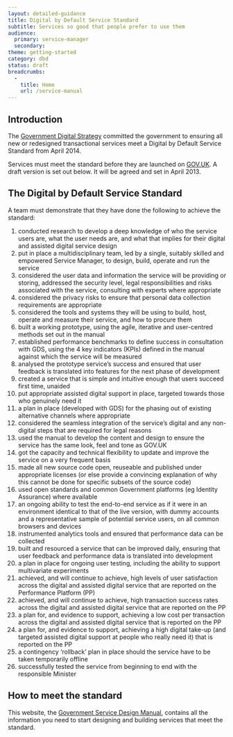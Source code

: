 ```yaml
---
layout: detailed-guidance
title: Digital by Default Service Standard
subtitle: Services so good that people prefer to use them
audience:
  primary: service-manager
  secondary: 
theme: getting-started
category: dbd
status: draft
breadcrumbs:
  -
    title: Home
    url: /service-manual
---
```


## Introduction

The [Government Digital Strategy](http://publications.cabinetoffice.gov.uk/digital/strategy/) committed the government to ensuring all new or redesigned transactional services meet a Digital by Default Service Standard from April 2014. 

Services must meet the standard before they are launched on [GOV.UK](https://www.gov.uk). A draft version is set out below. It will be agreed and set in April 2013.

## The Digital by Default Service Standard

A team must demonstrate that they have done the following to achieve the standard:

1. conducted research to develop a deep knowledge of who the service users are, what the user needs are, and what that implies for their digital and assisted digital service design
2. put in place a multidisciplinary team, led by a single, suitably skilled and empowered Service Manager, to design, build, operate and run the service
3. considered the user data and information the service will be providing or storing, addressed the security level, legal responsibilities and risks associated with the service, consulting with experts where appropriate
4. considered the privacy risks to ensure that personal data collection requirements are appropriate 
5. considered the tools and systems they will be using to build, host, operate and measure their service, and how to procure them
6. built a working prototype, using the agile, iterative and user-centred methods set out in the manual
7. established performance benchmarks to define success in consultation with GDS, using the 4 key indicators (KPIs) defined in the manual against which the service will be measured
8. analysed the prototype service’s success and ensured that user feedback is translated into features for the next phase of development
9. created a service that is simple and intuitive enough that users succeed first time, unaided 
10. put appropriate assisted digital support in place, targeted towards those who genuinely need it
11. a plan in place (developed with GDS) for the phasing out of existing alternative channels where appropriate
12. considered the seamless integration of the service’s digital and any non-digital steps that are required for legal reasons
13. used the manual to develop the content and design to ensure the service has the same look, feel and tone as GOV.UK
14. got the capacity and technical flexibility to update and improve the service on a very frequent basis
15. made all new source code open, reuseable and published under appropriate licenses (or else provide a convincing explanation of why this cannot be done for specific subsets of the source code)
16. used open standards and common Government platforms (eg Identity Assurance) where available
17. an ongoing ability to test the end-to-end service as if it were in an environment identical to that of the live version, with dummy accounts and a representative sample of potential service users, on all common browsers and devices
18. instrumented analytics tools and ensured that performance data can be collected
19. built and resourced a service that can be improved daily, ensuring that user feedback and performance data is translated into development
20. a plan in place for ongoing user testing, including the ability to support multivariate experiments
21. achieved, and will continue to achieve, high levels of user satisfaction across the digital and assisted digital service that are reported on the Performance Platform (PP)
22. achieved, and will continue to achieve, high transaction success rates across the digital and assisted digital service that are reported on the PP
23. a plan for, and evidence to support, achieving a low cost per transaction across the digital and assisted digital service that is reported on the PP
24. a plan for, and evidence to support, achieving a high digital take-up (and targeted assisted digital support at people who really need it) that is reported on the PP
25. a contingency ‘rollback’ plan in place should the service have to be taken temporarily offline
26. successfully tested the service from beginning to end with the responsible Minister

## How to meet the standard

This website, the [Government Service Design Manual](/service-manual/browse), contains all the information you need to start designing and building services that meet the standard.

